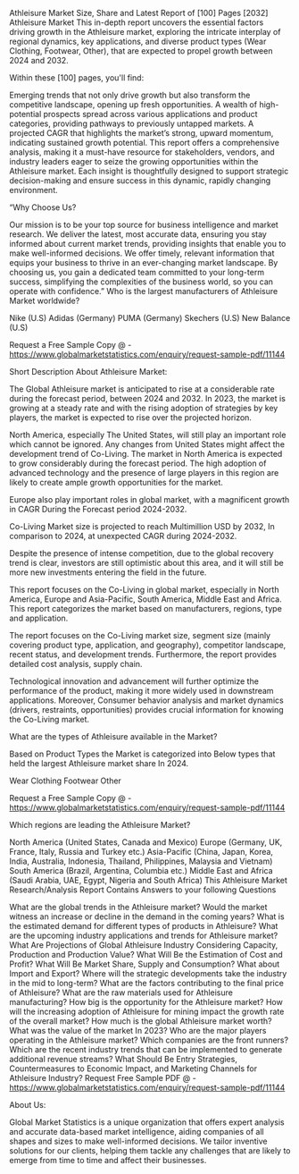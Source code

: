 Athleisure Market Size, Share and Latest Report of [100] Pages [2032]
Athleisure Market This in-depth report uncovers the essential factors driving growth in the Athleisure market, exploring the intricate interplay of regional dynamics, key applications, and diverse product types (Wear Clothing, Footwear, Other), that are expected to propel growth between 2024 and 2032.

Within these [100] pages, you'll find:

Emerging trends that not only drive growth but also transform the competitive landscape, opening up fresh opportunities.
A wealth of high-potential prospects spread across various applications and product categories, providing pathways to previously untapped markets.
A projected CAGR that highlights the market’s strong, upward momentum, indicating sustained growth potential.
This report offers a comprehensive analysis, making it a must-have resource for stakeholders, vendors, and industry leaders eager to seize the growing opportunities within the Athleisure market. Each insight is thoughtfully designed to support strategic decision-making and ensure success in this dynamic, rapidly changing environment.

“Why Choose Us?

Our mission is to be your top source for business intelligence and market research.
We deliver the latest, most accurate data, ensuring you stay informed about current market trends, providing insights that enable you to make well-informed decisions.
We offer timely, relevant information that equips your business to thrive in an ever-changing market landscape.
By choosing us, you gain a dedicated team committed to your long-term success, simplifying the complexities of the business world, so you can operate with confidence.”
Who is the largest manufacturers of Athleisure Market worldwide?

 

Nike (U.S)
Adidas (Germany)
PUMA (Germany)
Skechers (U.S)
New Balance (U.S)
 

Request a Free Sample Copy @ - https://www.globalmarketstatistics.com/enquiry/request-sample-pdf/11144

 

Short Description About Athleisure Market:

The Global Athleisure market is anticipated to rise at a considerable rate during the forecast period, between 2024 and 2032. In 2023, the market is growing at a steady rate and with the rising adoption of strategies by key players, the market is expected to rise over the projected horizon.

North America, especially The United States, will still play an important role which cannot be ignored. Any changes from United States might affect the development trend of Co-Living. The market in North America is expected to grow considerably during the forecast period. The high adoption of advanced technology and the presence of large players in this region are likely to create ample growth opportunities for the market.

Europe also play important roles in global market, with a magnificent growth in CAGR During the Forecast period 2024-2032.

Co-Living Market size is projected to reach Multimillion USD by 2032, In comparison to 2024, at unexpected CAGR during 2024-2032.

Despite the presence of intense competition, due to the global recovery trend is clear, investors are still optimistic about this area, and it will still be more new investments entering the field in the future.

This report focuses on the Co-Living in global market, especially in North America, Europe and Asia-Pacific, South America, Middle East and Africa. This report categorizes the market based on manufacturers, regions, type and application.

The report focuses on the Co-Living market size, segment size (mainly covering product type, application, and geography), competitor landscape, recent status, and development trends. Furthermore, the report provides detailed cost analysis, supply chain.

Technological innovation and advancement will further optimize the performance of the product, making it more widely used in downstream applications. Moreover, Consumer behavior analysis and market dynamics (drivers, restraints, opportunities) provides crucial information for knowing the Co-Living market.

What are the types of Athleisure available in the Market?

Based on Product Types the Market is categorized into Below types that held the largest Athleisure market share In 2024.

 

Wear Clothing
Footwear
Other
 

Request a Free Sample Copy @ - https://www.globalmarketstatistics.com/enquiry/request-sample-pdf/11144

Which regions are leading the Athleisure Market?

North America (United States, Canada and Mexico)
Europe (Germany, UK, France, Italy, Russia and Turkey etc.)
Asia-Pacific (China, Japan, Korea, India, Australia, Indonesia, Thailand, Philippines, Malaysia and Vietnam)
South America (Brazil, Argentina, Columbia etc.)
Middle East and Africa (Saudi Arabia, UAE, Egypt, Nigeria and South Africa)
This Athleisure Market Research/Analysis Report Contains Answers to your following Questions

What are the global trends in the Athleisure market? Would the market witness an increase or decline in the demand in the coming years?
What is the estimated demand for different types of products in Athleisure? What are the upcoming industry applications and trends for Athleisure market?
What Are Projections of Global Athleisure Industry Considering Capacity, Production and Production Value? What Will Be the Estimation of Cost and Profit? What Will Be Market Share, Supply and Consumption? What about Import and Export?
Where will the strategic developments take the industry in the mid to long-term?
What are the factors contributing to the final price of Athleisure? What are the raw materials used for Athleisure manufacturing?
How big is the opportunity for the Athleisure market? How will the increasing adoption of Athleisure for mining impact the growth rate of the overall market?
How much is the global Athleisure market worth? What was the value of the market In 2023?
Who are the major players operating in the Athleisure market? Which companies are the front runners?
Which are the recent industry trends that can be implemented to generate additional revenue streams?
What Should Be Entry Strategies, Countermeasures to Economic Impact, and Marketing Channels for Athleisure Industry?
Request Free Sample PDF @ - https://www.globalmarketstatistics.com/enquiry/request-sample-pdf/11144

About Us:

Global Market Statistics is a unique organization that offers expert analysis and accurate data-based market intelligence, aiding companies of all shapes and sizes to make well-informed decisions. We tailor inventive solutions for our clients, helping them tackle any challenges that are likely to emerge from time to time and affect their businesses.